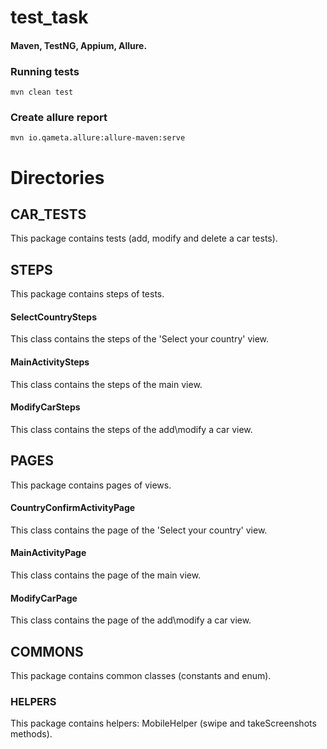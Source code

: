 # test_task
#### Maven, TestNG, Appium, Allure.
### Running tests
```
mvn clean test
```
### Create allure report
```
mvn io.qameta.allure:allure-maven:serve
```

# Directories

## CAR_TESTS
This package contains tests (add, modify and delete a car tests).


## STEPS
This package contains steps of tests. 
#### SelectCountrySteps
This class contains the steps of the 'Select your country' view.
#### MainActivitySteps
This class contains the steps of the main view.
#### ModifyCarSteps
This class contains the steps of the add\modify a car view.

## PAGES
This package contains pages of views. 
#### CountryConfirmActivityPage
This class contains the page of the 'Select your country' view.
#### MainActivityPage
This class contains the page of the main view.
#### ModifyCarPage
This class contains the page of the add\modify a car view.

## COMMONS
This package contains common classes (constants and enum).


### HELPERS
This package contains helpers: MobileHelper (swipe and takeScreenshots methods).

